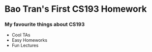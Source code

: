 # Bao Tran's First CS193 Homework

### My favourite things about CS193
- Cool TAs
- Easy Homeworks
- Fun Lectures

